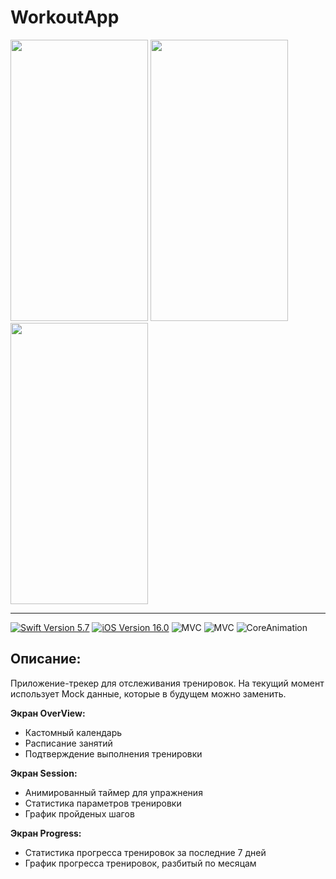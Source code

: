 # WorkoutApp

<p float="center">
<img src="https://github.com/DeVIn4I/BrightSky/blob/main/Assets/Screen1.gif" width="220" height="450">
<img src="https://github.com/DeVIn4I/BrightSky/blob/main/Assets/Screen2.gif" width="220" height="450">
<img src="https://github.com/DeVIn4I/BrightSky/blob/main/Assets/Screen3.gif" width="220" height="450">
</p>

---

<p align="left"> 
<a href="https://swift.org">
<img src="https://img.shields.io/badge/Swift-5.7-orange" alt="Swift Version 5.7" /></a>
<a href="https://developer.apple.com/ios/">
<img src="https://img.shields.io/badge/iOS-16.0%2B-success" alt="iOS Version 16.0"/></a>
<img src="https://img.shields.io/badge/MVC-ff69b4" alt="MVC" /></a>
<img src="https://img.shields.io/badge/No storyboard-purple" alt="MVC" /></a>
<img src="https://img.shields.io/badge/CoreAnimation-yellow" alt="CoreAnimation" /></a>
</p>

## Описание:

Приложение-трекер для отслеживания тренировок. На текущий момент использует Mock данные, которые в будущем можно заменить.

**Экран OverView:**
* Кастомный календарь
* Расписание занятий
* Подтверждение выполнения тренировки

 **Экран Session:**
* Анимированный таймер для упражнения
* Статистика параметров тренировки
* График пройденых шагов

**Экран Progress:**
* Статистика прогресса тренировок за последние 7 дней
* График прогресса тренировок, разбитый по месяцам
  
